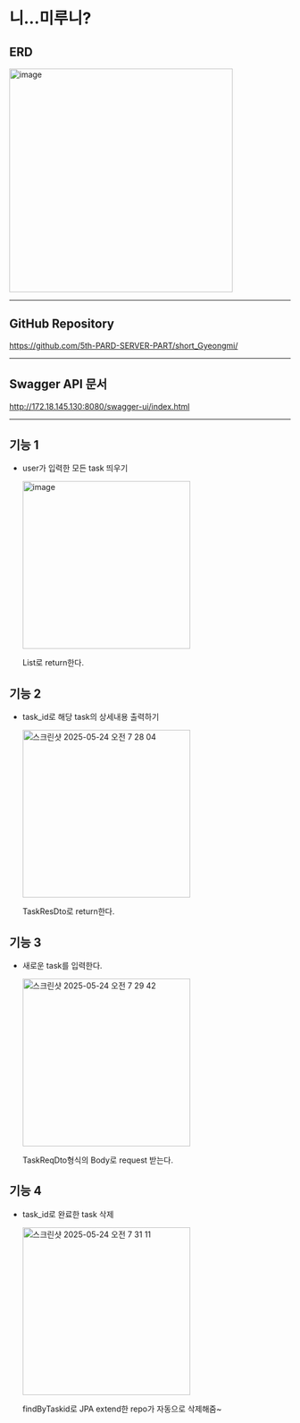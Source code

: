 # 니...미루니?


## ERD
<img width="400" alt="image" src="https://github.com/user-attachments/assets/24f3297b-a1de-45d2-8f24-a11f726da300" />


---
## GitHub Repository 

https://github.com/5th-PARD-SERVER-PART/short_Gyeongmi/

---
## Swagger API 문서

http://172.18.145.130:8080/swagger-ui/index.html

---

## 기능 1

- user가 입력한 모든 task 띄우기

  <img width="300" alt="image" src="https://github.com/user-attachments/assets/b2cb2bdd-33c3-4729-8b00-c4f37a585761" />

  List<TaskResDto>로 return한다.

## 기능 2

- task_id로 해당 task의 상세내용 출력하기

    <img width="300" alt="스크린샷 2025-05-24 오전 7 28 04" src="https://github.com/user-attachments/assets/d5a67d07-aee8-4b32-b00d-3ad1b6a47fbe" />

  TaskResDto로 return한다.

## 기능 3

- 새로운 task를 입력한다.

  <img width="300" alt="스크린샷 2025-05-24 오전 7 29 42" src="https://github.com/user-attachments/assets/92d28e89-868c-4f77-8641-c85607365eb3" />

  TaskReqDto형식의 Body로 request 받는다.

## 기능 4

- task_id로 완료한 task 삭제
  
  <img width="300" alt="스크린샷 2025-05-24 오전 7 31 11" src="https://github.com/user-attachments/assets/f694bd24-dca7-4771-b5b3-f9e5140631de" />

  findByTaskid로 JPA extend한 repo가 자동으로 삭제해줌~

